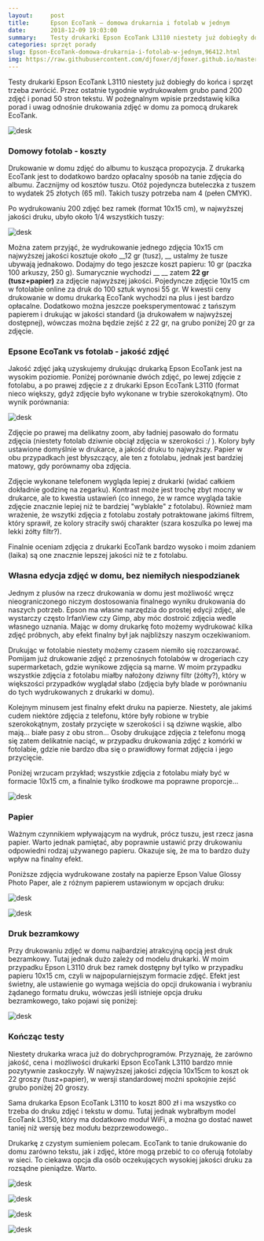 ```yaml
---
layout:     post
title:      Epson EcoTank — domowa drukarnia i fotolab w jednym
date:       2018-12-09 19:03:00
summary:    Testy drukarki Epson EcoTank L3110 niestety już dobiegły do końca i sprzęt trzeba zwrócić. Przez ostatnie tygodnie wydrukowałem grubo pand 200 zdjęć i ponad 50 stron tekstu. W pożegnalnym wpisie przedstawię kilka porad i uwag odnośnie drukowania zdjęć w domu za pomocą drukarek EcoTank. <!----><!---->Domowy fotolab - kosztyDrukowanie w domu zdjęć do albumu to kusząca propozycja. Z drukarką EcoTank ...
categories: sprzęt porady
slug: Epson-EcoTank-domowa-drukarnia-i-fotolab-w-jednym,96412.html
img: https://raw.githubusercontent.com/djfoxer/djfoxer.github.io/master/_img/2018-12-9-_1_/g_-_-x-_-_-_xcbae6f91-1001-4ded-90d7-b33c84f07b55.jpg
---
```




Testy drukarki Epson EcoTank L3110 niestety już dobiegły do końca i sprzęt trzeba zwrócić. Przez ostatnie tygodnie wydrukowałem grubo pand 200 zdjęć i ponad 50 stron tekstu. W pożegnalnym wpisie przedstawię kilka porad i uwag odnośnie drukowania zdjęć w domu za pomocą drukarek EcoTank. 


![desk](https://raw.githubusercontent.com/djfoxer/djfoxer.github.io/master/_img/2018-12-9-_1_/g_-_-x-_-_-_xcbae6f91-1001-4ded-90d7-b33c84f07b55.jpg)



### Domowy fotolab - koszty


Drukowanie w domu zdjęć do albumu to kusząca propozycja. Z drukarką EcoTank jest to dodatkowo bardzo opłacalny sposób na tanie zdjęcia do albumu. Zacznijmy od kosztów tuszu. Otóż pojedyncza buteleczka z tuszem to wydatek 25 złotych (65 ml). Takich tuszy potrzeba nam 4 (pełen CMYK).

Po wydrukowaniu 200 zdjęć bez ramek (format 10x15 cm), w najwyższej jakości druku, ubyło około 1/4 wszystkich tuszy:


![desk](https://raw.githubusercontent.com/djfoxer/djfoxer.github.io/master/_img/2018-12-9-_1_/g_-_-x-_-_-_x439f3d2c-02d1-4621-adab-ac94fd8fd1e4.jpg)


Można zatem przyjąć, że wydrukowanie jednego zdjęcia 10x15 cm najwyższej jakości kosztuje około  __12 gr (tusz), __ ustalmy że tusze ubywają jednakowo. Dodajmy do tego jeszcze koszt papieru: 10 gr (paczka 100 arkuszy, 250 g). Sumarycznie wychodzi __ __ zatem  __22 gr (tusz+papier)__ za zdjęcie najwyższej jakości. Pojedyncze zdjęcie 10x15 cm w fotolabie online za druk do 100 sztuk wynosi 55 gr. W kwestii ceny drukowanie w domu drukarką EcoTank wychodzi na plus i jest bardzo opłacalne. Dodatkowo można jeszcze poeksperymentować z tańszym papierem i drukując w jakości standard (ja drukowałem w najwyższej dostępnej), wówczas można będzie zejść z 22 gr, na grubo poniżej 20 gr za zdjęcie.


### Epsone EcoTank vs fotolab - jakość zdjęć


Jakość zdjęć jaką uzyskujemy drukując drukarką Epson EcoTank jest na wysokim poziomie. Poniżej porównanie dwóch zdjęć, po lewej zdjęcie z fotolabu, a po prawej zdjęcie z z drukarki Epson EcoTank L3110 (format nieco większy, gdyż zdjęcie było wykonane w trybie szerokokątnym). Oto wynik porównania:


![desk](https://raw.githubusercontent.com/djfoxer/djfoxer.github.io/master/_img/2018-12-9-_1_/g_-_-x-_-_-_x2477bafb-fe82-4419-8292-f01d589f1d3e.jpg)


Zdjęcie po prawej ma delikatny zoom, aby ładniej pasowało do formatu zdjęcia (niestety fotolab dziwnie obciął zdjęcia w szerokości :/ ). Kolory były ustawione domyślnie w drukarce, a jakość druku to najwyższy. Papier w obu przypadkach jest błyszczący, ale ten z fotolabu, jednak jest bardziej matowy, gdy porównamy oba zdjęcia.

Zdjęcie wykonane telefonem wygląda lepiej z drukarki (widać całkiem dokładnie godzinę na zegarku). Kontrast może jest trochę zbyt mocny w drukarce, ale to kwestia ustawień (co innego, że w ramce wygląda takie zdjęcie znacznie lepiej niż te bardziej "wyblakłe" z fotolabu). Również mam wrażenie, że wszytki zdjęcia z fotolabu zostały potraktowane jakimś filtrem, który sprawił, ze kolory straciły swój charakter (szara koszulka po lewej ma lekki żółty filtr?).

Finalnie oceniam zdjęcia z drukarki EcoTank bardzo wysoko i moim zdaniem (laika) są one znacznie lepszej jakości niż te z fotolabu.


### Własna edycja zdjęć w domu, bez niemiłych niespodzianek


Jednym z plusów na rzecz drukowania w domu jest możliwość wręcz nieograniczonego niczym dostosowania finalnego wyniku drukowania do naszych potrzeb. Epson ma własne narzędzia do prostej edycji zdjęć, ale wystarczy często IrfanView czy Gimp, aby móc dostroić zdjęcia wedle własnego uznania. Mając w domy drukarkę foto możemy wydrukować kilka zdjęć próbnych, aby efekt finalny był jak najbliższy naszym oczekiwaniom.

Drukując w fotolabie niestety możemy czasem niemiło się rozczarować. Pomijam już drukowanie zdjęć z przenośnych fotolabów w drogeriach czy supermarketach, gdzie wynikowe zdjęcia są marne. W moim przypadku wszystkie zdjęcia z fotolabu miałby nałożony dziwny filtr (żółty?), który w większości przypadków wyglądał słabo (zdjęcia były blade w porównaniu do tych wydrukowanych z drukarki w domu).

Kolejnym minusem jest finalny efekt druku na papierze. Niestety, ale jakimś cudem niektóre zdjęcia z telefonu, które były robione w trybie szerokokątnym, zostały przycięte w szerokości i są dziwne wąskie, albo mają... białe pasy z obu stron... Osoby drukujące zdjęcia z telefonu mogą się zatem delikatnie naciąć, w przypadku drukowania zdjęć z komórki w fotolabie, gdzie nie bardzo dba się o prawidłowy format zdjęcia i jego przycięcie.

Poniżej wrzucam przykład; wszystkie zdjęcia z fotolabu miały być w formacie 10x15 cm, a finalnie tylko środkowe ma poprawne proporcje...


![desk](https://raw.githubusercontent.com/djfoxer/djfoxer.github.io/master/_img/2018-12-9-_1_/g_-_-x-_-_-_x97114350-230b-47d3-8689-4d61d32988cd.jpg)



### Papier


Ważnym czynnikiem wpływającym na wydruk, prócz tuszu, jest rzecz jasna papier. Warto jednak pamiętać, aby poprawnie ustawić przy drukowaniu odpowiedni rodzaj używanego papieru. Okazuje się, że ma to bardzo duży wpływ na finalny efekt.

Poniższe zdjęcia wydrukowane zostały na papierze Epson Value Glossy Photo Paper, ale z różnym papierem ustawionym w opcjach druku:


![desk](https://raw.githubusercontent.com/djfoxer/djfoxer.github.io/master/_img/2018-12-9-_1_/g_-_-x-_-_-_x0ce71d0f-930a-44c9-b70f-40eb538d7458.jpg)



![desk](https://raw.githubusercontent.com/djfoxer/djfoxer.github.io/master/_img/2018-12-9-_1_/g_-_-x-_-_-_x588d1fe0-cd1f-44a2-bb73-003c24e1828e.PNG)



### Druk bezramkowy


Przy drukowaniu zdjęć w domu najbardziej atrakcyjną opcją jest druk bezramkowy. Tutaj jednak dużo zależy od modelu drukarki. W moim przypadku Epson L3110 druk bez ramek dostępny był tylko w przypadku papieru 10x15 cm, czyli w najpopularniejszym formacie zdjęć. Efekt jest świetny, ale ustawienie go wymaga wejścia do opcji drukowania i wybraniu żądanego formatu druku, wówczas jeśli istnieje opcja druku bezramkowego, tako pojawi się poniżej:


![desk](https://raw.githubusercontent.com/djfoxer/djfoxer.github.io/master/_img/2018-12-9-_1_/g_-_-x-_-_-_x09802958-1db3-4ad2-8b6d-3bbe4eaca268.PNG)



### Kończąc testy


Niestety drukarka wraca już do dobrychprogramów. Przyznaję, że zarówno jakość, cena i możliwości drukarki Epson EcoTank L3110 bardzo mnie pozytywnie zaskoczyły. W najwyższej jakości zdjęcia 10x15cm to koszt ok 22 groszy (tusz+papier), w wersji standardowej możni spokojnie zejść grubo poniżej 20 groszy.

Sama drukarka Epson EcoTank L3110 to koszt 800 zł i ma wszystko co trzeba do druku zdjęć i tekstu w domu. Tutaj jednak wybrałbym model EcoTank L3150, który ma dodatkowo moduł WiFi, a można go dostać nawet taniej niż wersję bez modułu bezprzewodowego.. 

Drukarkę z czystym sumieniem polecam. EcoTank to tanie drukowanie do domu zarówno tekstu, jak i zdjęć, które mogą przebić to co oferują fotolaby w sieci. To ciekawa opcja dla osób oczekujących wysokiej jakości druku za rozsądne pieniądze. Warto.


![desk](https://raw.githubusercontent.com/djfoxer/djfoxer.github.io/master/_img/2018-12-9-_1_/g_-_-x-_-_-_x9ada51e5-7dd8-48e5-9030-939aa84072ef.jpg)



![desk](https://raw.githubusercontent.com/djfoxer/djfoxer.github.io/master/_img/2018-12-9-_1_/g_-_-x-_-_-_x270470ac-73de-40ee-b8ec-b285e12443c8.jpg)



![desk](https://raw.githubusercontent.com/djfoxer/djfoxer.github.io/master/_img/2018-12-9-_1_/g_-_-x-_-_-_x0842883d-f0c5-45e1-8783-7e3525984263.jpg)



![desk](https://raw.githubusercontent.com/djfoxer/djfoxer.github.io/master/_img/2018-12-9-_1_/g_-_-x-_-_-_x52a7e623-6538-4b92-8d6f-3ed375bd3a87.jpg)

 